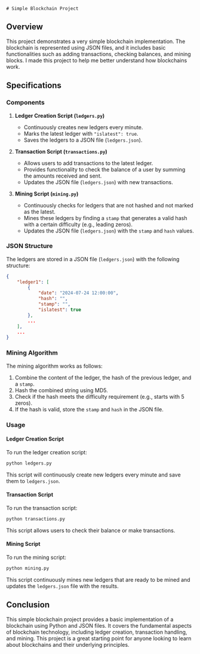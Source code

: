     # Simple Blockchain Project

## Overview

This project demonstrates a very simple blockchain implementation. The blockchain is represented using JSON files, and it includes basic functionalities such as adding transactions, checking balances, and mining blocks. I made this project to help me better understand how blockchains work.

## Specifications

### Components

1. **Ledger Creation Script (`ledgers.py`)**
   - Continuously creates new ledgers every minute.
   - Marks the latest ledger with `"islatest": true`.
   - Saves the ledgers to a JSON file (`ledgers.json`).

2. **Transaction Script (`transactions.py`)**
   - Allows users to add transactions to the latest ledger.
   - Provides functionality to check the balance of a user by summing the amounts received and sent.
   - Updates the JSON file (`ledgers.json`) with new transactions.

3. **Mining Script (`mining.py`)**
   - Continuously checks for ledgers that are not hashed and not marked as the latest.
   - Mines these ledgers by finding a `stamp` that generates a valid hash with a certain difficulty (e.g., leading zeros).
   - Updates the JSON file (`ledgers.json`) with the `stamp` and `hash` values.

### JSON Structure

The ledgers are stored in a JSON file (`ledgers.json`) with the following structure:

```json
{
    "ledger1": [
        {
            "date": "2024-07-24 12:00:00",
            "hash": "",
            "stamp": "",
            "islatest": true
        },
        ...
    ],
    ...
}
```

### Mining Algorithm

The mining algorithm works as follows:
1. Combine the content of the ledger, the hash of the previous ledger, and a `stamp`.
2. Hash the combined string using MD5.
3. Check if the hash meets the difficulty requirement (e.g., starts with 5 zeros).
4. If the hash is valid, store the `stamp` and `hash` in the JSON file.

### Usage

#### Ledger Creation Script

To run the ledger creation script:

```bash
python ledgers.py
```

This script will continuously create new ledgers every minute and save them to `ledgers.json`.

#### Transaction Script

To run the transaction script:

```bash
python transactions.py
```

This script allows users to check their balance or make transactions.

#### Mining Script

To run the mining script:

```bash
python mining.py
```

This script continuously mines new ledgers that are ready to be mined and updates the `ledgers.json` file with the results.

## Conclusion

This simple blockchain project provides a basic implementation of a blockchain using Python and JSON files. It covers the fundamental aspects of blockchain technology, including ledger creation, transaction handling, and mining. This project is a great starting point for anyone looking to learn about blockchains and their underlying principles.
